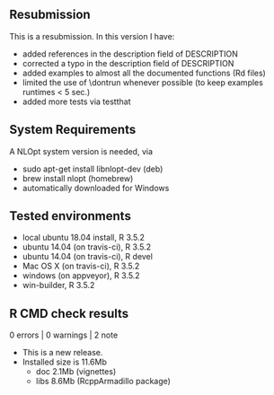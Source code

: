 ## Resubmission

This is a resubmission. In this version I have:

- added references in the description field of DESCRIPTION
- corrected a typo in the description field of DESCRIPTION
- added examples to almost all the documented functions (Rd files)
- limited the use of \dontrun whenever possible (to keep examples runtimes < 5 sec.)
- added more tests via testthat

## System Requirements

A NLOpt system version is needed, via 

- sudo apt-get install libnlopt-dev (deb)
- brew install nlopt (homebrew)
- automatically downloaded for Windows

## Tested environments

- local ubuntu 18.04 install, R 3.5.2
- ubuntu 14.04 (on travis-ci), R 3.5.2
- ubuntu 14.04 (on travis-ci), R devel
- Mac OS X (on travis-ci), R 3.5.2
- windows (on appveyor), R 3.5.2
- win-builder, R 3.5.2 

## R CMD check results

0 errors | 0 warnings | 2 note

* This is a new release.
* Installed size is 11.6Mb
    - doc 2.1Mb (vignettes)
    - libs 8.6Mb (RcppArmadillo package)


